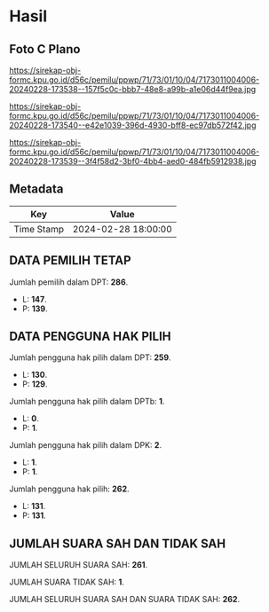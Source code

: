 # Hasil

## Foto C Plano

https://sirekap-obj-formc.kpu.go.id/d56c/pemilu/ppwp/71/73/01/10/04/7173011004006-20240228-173538--157f5c0c-bbb7-48e8-a99b-a1e06d44f9ea.jpg

https://sirekap-obj-formc.kpu.go.id/d56c/pemilu/ppwp/71/73/01/10/04/7173011004006-20240228-173540--e42e1039-396d-4930-bff8-ec97db572f42.jpg

https://sirekap-obj-formc.kpu.go.id/d56c/pemilu/ppwp/71/73/01/10/04/7173011004006-20240228-173539--3f4f58d2-3bf0-4bb4-aed0-484fb5912938.jpg


## Metadata

| Key        | Value               |
| ---------- | ------------------- |
| Time Stamp | 2024-02-28 18:00:00 |


## DATA PEMILIH TETAP

Jumlah pemilih dalam DPT: **286**.
 * L: **147**.
 * P: **139**.

## DATA PENGGUNA HAK PILIH

Jumlah pengguna hak pilih dalam DPT: **259**.
 * L: **130**.
 * P: **129**.

Jumlah pengguna hak pilih dalam DPTb: **1**.
 * L: **0**.
 * P: **1**.

Jumlah pengguna hak pilih dalam DPK: **2**.
 * L: **1**.
 * P: **1**.

Jumlah pengguna hak pilih: **262**.
 * L: **131**.
 * P: **131**.

## JUMLAH SUARA SAH DAN TIDAK SAH

JUMLAH SELURUH SUARA SAH: **261**.

JUMLAH SUARA TIDAK SAH: **1**.

JUMLAH SELURUH SUARA SAH DAN SUARA TIDAK SAH: **262**.


